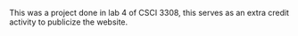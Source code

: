 This was a project done in lab 4 of CSCI 3308, this serves as an extra credit activity to publicize the website.